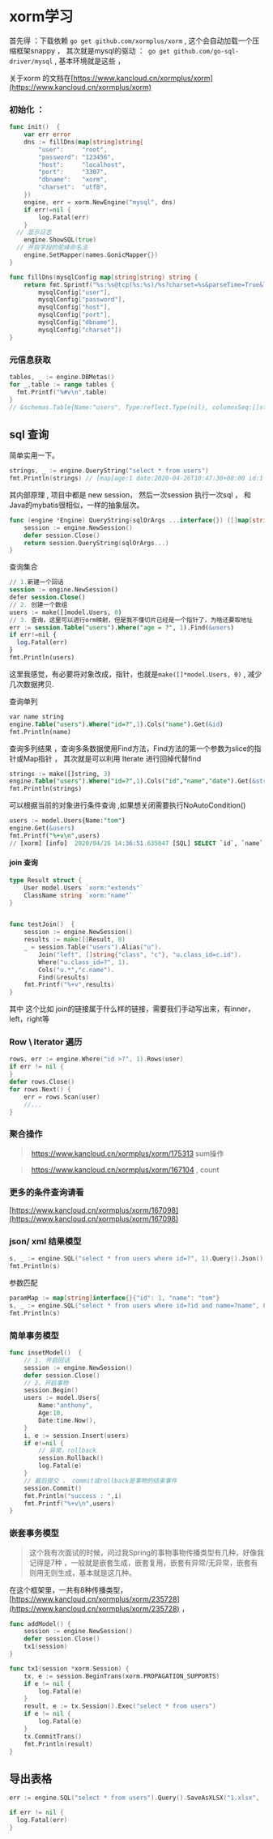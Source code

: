 # xorm学习

首先得 ：下载依赖  `go get github.com/xormplus/xorm` , 这个会自动加载一个压缩框架snappy ， 其次就是mysql的驱动 ：` go get github.com/go-sql-driver/mysql` , 基本环境就是这些 ， 

关于xorm 的文档在[https://www.kancloud.cn/xormplus/xorm](https://www.kancloud.cn/xormplus/xorm)



### 初始化 ： 

```go
func init()  {
	var err error
	dns := fillDns(map[string]string{
		"user":     "root",
		"password": "123456",
		"host":     "localhost",
		"port":     "3307",
		"dbname":   "xorm",
		"charset":  "utf8",
	})
	engine, err = xorm.NewEngine("mysql", dns)
	if err!=nil {
		log.Fatal(err)
	}
  // 显示日志
	engine.ShowSQL(true)
  // 开启字段的驼峰命名法
	engine.SetMapper(names.GonicMapper{})
}

func fillDns(mysqlConfig map[string]string) string {
	return fmt.Sprintf("%s:%s@tcp(%s:%s)/%s?charset=%s&parseTime=True&loc=Local",
		mysqlConfig["user"],
		mysqlConfig["password"],
		mysqlConfig["host"],
		mysqlConfig["port"],
		mysqlConfig["dbname"],
		mysqlConfig["charset"])
}
```

### 元信息获取

```go
tables, _ := engine.DBMetas()
for _,table := range tables {
  fmt.Printf("%#v\n",table)
}
// &schemas.Table{Name:"users", Type:reflect.Type(nil), columnsSeq:[]string{"id", "name", "age", "date"}, columnsMap:map[string][]*schemas.Column{"age":[]*schemas.Column{(*schemas.Column)(0xc00019c410)}, "date":[]*schemas.Column{(*schemas.Column)(0xc00019c4e0)}, "id":[]*schemas.Column{(*schemas.Column)(0xc00019c1a0)}, "name":[]*schemas.Column{(*schemas.Column)(0xc00019c340)}}, columns:[]*schemas.Column{(*schemas.Column)(0xc00019c1a0), (*schemas.Column)(0xc00019c340), (*schemas.Column)(0xc00019c410), (*schemas.Column)(0xc00019c4e0)}, Indexes:map[string]*schemas.Index{}, PrimaryKeys:[]string{"id"}, AutoIncrement:"id", Created:map[string]bool{}, Updated:"", Deleted:"", Version:"", StoreEngine:"InnoDB", Charset:"", Comment:""}
```



## sql 查询

简单实用一下。 

```go
strings, _ := engine.QueryString("select * from users")
fmt.Println(strings) // [map[age:1 date:2020-04-26T10:47:30+08:00 id:1 name:tom]]
```

其内部原理 , 项目中都是 new session， 然后一次session 执行一次sql ， 和Java的mybatis很相似，一样的抽象层次。

```go
func (engine *Engine) QueryString(sqlOrArgs ...interface{}) ([]map[string]string, error) {
	session := engine.NewSession()
	defer session.Close()
	return session.QueryString(sqlOrArgs...)
}
```



查询集合

```sql
// 1.新建一个回话
session := engine.NewSession()
defer session.Close()
// 2. 创建一个数组
users := make([]model.Users, 0)
// 3. 查询，这里可以进行orm映射，但是我不懂切片已经是一个指针了，为啥还要取地址
err := session.Table("users").Where("age = ?", 1).Find(&users)
if err!=nil {
  log.Fatal(err)
}
fmt.Println(users)
```

这里我感觉，有必要将对象改成，指针，也就是`make([]*model.Users, 0)`  , 减少几次数据拷贝.



查询单列

```sql
var name string
engine.Table("users").Where("id=?",1).Cols("name").Get(&id)
fmt.Println(name)
```



查询多列结果 ，查询多条数据使用Find方法，Find方法的第一个参数为slice的指针或Map指针 ， 其次就是可以利用 Iterate 进行回掉代替find

```sql
strings := make([]string, 3)
engine.Table("users").Where("id=?",1).Cols("id","name","date").Get(&strings)
fmt.Println(strings)
```



可以根据当前的对象进行条件查询 ,如果想关闭需要执行NoAutoCondition()

```sql
users := model.Users{Name:"tom"}
engine.Get(&users)
fmt.Printf("%+v\n",users)
// [xorm] [info]  2020/04/26 14:36:51.635047 [SQL] SELECT `id`, `name`, `age`, `date` FROM `users` WHERE `name`=? LIMIT 1 [tom] - 15.497857ms
```



#### join 查询

```go
type Result struct {
	User model.Users `xorm:"extends"`
	ClassName string `xorm:"name"`
}


func testJoin()  {
	session := engine.NewSession()
	results := make([]Result, 0)
	_ = session.Table("users").Alias("u").
		Join("left", []string{"class", "c"}, "u.class_id=c.id").
		Where("u.class_id=?", 1).
		Cols("u.*","c.name").
		Find(&results)
	fmt.Printf("%+v",results)
}
```

其中 这个比如 join的链接属于什么样的链接，需要我们手动写出来，有inner，left，right等



### Row \ Iterator 遍历

```go
rows, err := engine.Where("id >?", 1).Rows(user)
if err != nil {
}
defer rows.Close()
for rows.Next() {
    err = rows.Scan(user)
    //...
} 
```





### 聚合操作

> ​	https://www.kancloud.cn/xormplus/xorm/175313  sum操作

> ​	https://www.kancloud.cn/xormplus/xorm/167104  , count





### 更多的条件查询请看

[https://www.kancloud.cn/xormplus/xorm/167098](https://www.kancloud.cn/xormplus/xorm/167098)



### json/ xml 结果模型

```go
s, _ := engine.SQL("select * from users where id=?", 1).Query().Json()
fmt.Println(s)
```

参数匹配

```go
paramMap := map[string]interface{}{"id": 1, "name": "tom"}
s, _ := engine.SQL("select * from users where id=?id and name=?name", &paramMap).Query().Json()
fmt.Println(s)
```







### 简单事务模型

```go
func insetModel()  {
	// 1. 开启回话
	session := engine.NewSession()
	defer session.Close()
	// 2。开启事物
	session.Begin()
	users := model.Users{
		Name:"anthony",
		Age:10,
		Date:time.Now(),
	}
	i, e := session.Insert(users)
	if e!=nil {
		// 异常，rollback
		session.Rollback()
		log.Fatal(e)
	}
	// 最后提交 ， commit或rollback是事物的结束事件
	session.Commit()
	fmt.Println("success : ",i)
	fmt.Printf("%+v\n",users)
}
```



### 嵌套事务模型

> 这个我有次面试的时候，问过我Spring的事物事物传播类型有几种，好像我记得是7种 ，一般就是嵌套生成，嵌套复用，嵌套有异常/无异常，嵌套有则用无则生成，基本就是这几种。

在这个框架里，一共有8种传播类型， [https://www.kancloud.cn/xormplus/xorm/235728](https://www.kancloud.cn/xormplus/xorm/235728)  ， 

```go
func addModel() {
	session := engine.NewSession()
	defer session.Close()
	tx1(session)
}

func tx1(session *xorm.Session) {
	tx, e := session.BeginTrans(xorm.PROPAGATION_SUPPORTS)
	if e != nil {
		log.Fatal(e)
	}
	result, e := tx.Session().Exec("select * from users")
	if e != nil {
		log.Fatal(e)
	}
	tx.CommitTrans()
	fmt.Println(result)
}
```



## 导出表格

```go
err := engine.SQL("select * from users").Query().SaveAsXLSX("1.xlsx", []string{"id", "name", "date","age","class_id"}, 0777)

if err != nil {
  log.Fatal(err)
}
```



